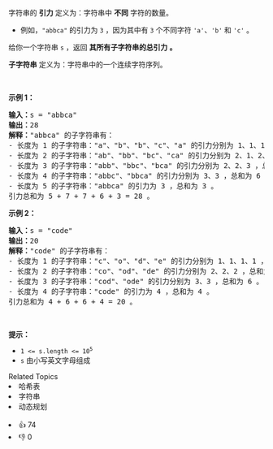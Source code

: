 <p>字符串的 <strong>引力</strong> 定义为：字符串中 <strong>不同</strong> 字符的数量。</p>

<ul> 
 <li>例如，<code>"abbca"</code> 的引力为 <code>3</code> ，因为其中有 <code>3</code> 个不同字符 <code>'a'</code>、<code>'b'</code> 和 <code>'c'</code> 。</li> 
</ul>

<p>给你一个字符串 <code>s</code> ，返回 <strong>其所有子字符串的总引力</strong> <strong>。</strong></p>

<p><strong>子字符串</strong> 定义为：字符串中的一个连续字符序列。</p>

<p>&nbsp;</p>

<p><strong>示例 1：</strong></p>

<pre><strong>输入：</strong>s = "abbca"
<strong>输出：</strong>28
<strong>解释：</strong>"abbca" 的子字符串有：
- 长度为 1 的子字符串："a"、"b"、"b"、"c"、"a" 的引力分别为 1、1、1、1、1，总和为 5 。
- 长度为 2 的子字符串："ab"、"bb"、"bc"、"ca" 的引力分别为 2、1、2、2 ，总和为 7 。
- 长度为 3 的子字符串："abb"、"bbc"、"bca" 的引力分别为 2、2、3 ，总和为 7 。
- 长度为 4 的子字符串："abbc"、"bbca" 的引力分别为 3、3 ，总和为 6 。
- 长度为 5 的子字符串："abbca" 的引力为 3 ，总和为 3 。
引力总和为 5 + 7 + 7 + 6 + 3 = 28 。
</pre>

<p><strong>示例 2：</strong></p>

<pre><strong>输入：</strong>s = "code"
<strong>输出：</strong>20
<strong>解释：</strong>"code" 的子字符串有：
- 长度为 1 的子字符串："c"、"o"、"d"、"e" 的引力分别为 1、1、1、1 ，总和为 4 。
- 长度为 2 的子字符串："co"、"od"、"de" 的引力分别为 2、2、2 ，总和为 6 。
- 长度为 3 的子字符串："cod"、"ode" 的引力分别为 3、3 ，总和为 6 。
- 长度为 4 的子字符串："code" 的引力为 4 ，总和为 4 。
引力总和为 4 + 6 + 6 + 4 = 20 。
</pre>

<p>&nbsp;</p>

<p><strong>提示：</strong></p>

<ul> 
 <li><code>1 &lt;= s.length &lt;= 10<sup>5</sup></code></li> 
 <li><code>s</code> 由小写英文字母组成</li> 
</ul>

<div><div>Related Topics</div><div><li>哈希表</li><li>字符串</li><li>动态规划</li></div></div><br><div><li>👍 74</li><li>👎 0</li></div>